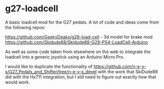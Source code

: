 # g27-loadcell

A basic loadcell mod for the G27 pedals. A lot of code and ideas come from the following repos:

https://github.com/GeekyDeaks/g29-load-cell - 3d model for brake mod
https://github.com/Skidude88/Skidude88-G29-PS4-LoadCell-Arduino

As well as some code taken from elsewhere on the web to integrate the loadcell into a generic joystick using an Arduino Micro Pro. 

I would like to duplicate the functionality of https://github.com/n-e-y-s/G27_Pedals_and_Shifter/tree/n-e-y-s_devel with the work that SkiDude88 did with the Hx711 integration, but I still need to figure out exactly how that would work. 
